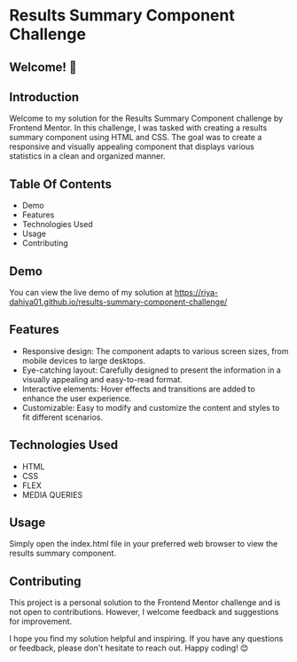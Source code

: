 # Results Summary Component Challenge


## Welcome! 👋


## Introduction

Welcome to my solution for the Results Summary Component challenge by Frontend Mentor. In this challenge, I was tasked with creating a results summary component using HTML and CSS. The goal was to create a responsive and visually appealing component that displays various statistics in a clean and organized manner.

## Table Of Contents

- Demo
- Features 
- Technologies Used
- Usage
- Contributing

## Demo

You can view the live demo of my solution at https://riya-dahiya01.github.io/results-summary-component-challenge/

## Features

- Responsive design: The component adapts to various screen sizes, from mobile devices to large desktops.
- Eye-catching layout: Carefully designed to present the information in a visually appealing and easy-to-read format.
- Interactive elements: Hover effects and transitions are added to enhance the user experience.
- Customizable: Easy to modify and customize the content and styles to fit different scenarios.

## Technologies Used

- HTML
- CSS
- FLEX
- MEDIA QUERIES

## Usage

Simply open the index.html file in your preferred web browser to view the results summary component.

## Contributing

This project is a personal solution to the Frontend Mentor challenge and is not open to contributions. However, I welcome feedback and suggestions for improvement.

I hope you find my solution helpful and inspiring. If you have any questions or feedback, please don't hesitate to reach out. Happy coding! 😊
